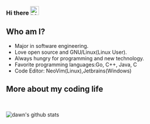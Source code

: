 ### Hi there <img src="https://user-images.githubusercontent.com/1303154/88677602-1635ba80-d120-11ea-84d8-d263ba5fc3c0.gif" width="24px" alt="hi">

## Who am I?

- Major in software engineering.
- Love open source and GNU/Linux(Linux User).
- Always hungry for programming and new technology.
- Favorite programming languages:Go, C++, Java, C
- Code Editor: NeoVim(Linux),Jetbrains(Windows)

## More about my coding life
<br>
<!--
![Top Langs](https://github-readme-stats.vercel.app/api/top-langs/?username=dawnsinky&layout=compact&hide=css,html)
-->

![dawn's github stats](https://github-readme-stats.vercel.app/api?username=dawnsinky&count_private=true&show_icons=true&theme=nord)
